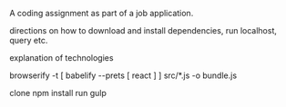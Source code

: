 A coding assignment as part of a job application.

directions on how to download and install dependencies, run localhost, query etc.

explanation of technologies


browserify -t [ babelify --prets [ react ] ]  src/*.js -o bundle.js


clone
npm install
run gulp
